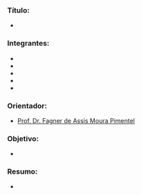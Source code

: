 ### Título:
-
### Integrantes:
-
-
- 
-
-
### Orientador: 
- [Prof. Dr. Fagner de Assis Moura Pimentel](http://lattes.cnpq.br/6747210702910392)
### Objetivo:
-
### Resumo:
-
